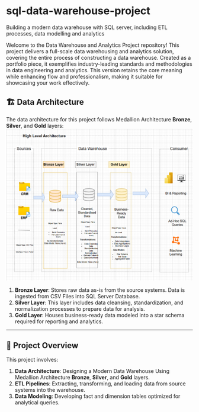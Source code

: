# sql-data-warehouse-project
Building a modern data warehouse with SQL server, including ETL processes, data modelling and analytics


Welcome to the Data Warehouse and Analytics Project repository! This project delivers a full-scale data warehousing and analytics solution, covering the entire process of constructing a data warehouse. Created as a portfolio piece, it exemplifies industry-leading standards and methodologies in data engineering and analytics.
This version retains the core meaning while enhancing flow and professionalism, making it suitable for showcasing your work effectively. 

## 🏗️ Data Architecture

The data architecture for this project follows Medallion Architecture **Bronze**, **Silver**, and **Gold** layers:
![Data Architecture](docs/Data_architecture.png)

1. **Bronze Layer**: Stores raw data as-is from the source systems. Data is ingested from CSV Files into SQL Server Database.
2. **Silver Layer**: This layer includes data cleansing, standardization, and normalization processes to prepare data for analysis.
3. **Gold Layer**: Houses business-ready data modeled into a star schema required for reporting and analytics.

---
## 📖 Project Overview

This project involves:

1. **Data Architecture**: Designing a Modern Data Warehouse Using Medallion Architecture **Bronze**, **Silver**, and **Gold** layers.
2. **ETL Pipelines**: Extracting, transforming, and loading data from source systems into the warehouse.
3. **Data Modeling**: Developing fact and dimension tables optimized for analytical queries.
